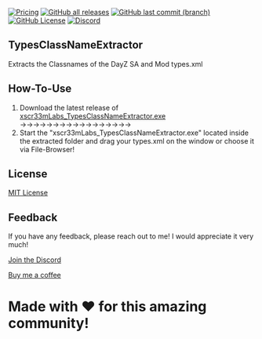 ﻿[![Pricing](https://img.shields.io/badge/Price-Free-green?style=for-the-badge&color=green)](https://github.com/xscr33m/TypesClassNameExtractor/)
[![GitHub all releases](https://img.shields.io/github/downloads/xscr33m/TypesClassNameExtractor/total?style=for-the-badge&color=gold)](https://github.com/xscr33m/TypesClassNameExtractor/releases)
[![GitHub last commit (branch)](https://img.shields.io/github/last-commit/xscr33m/TypesClassNameExtractor/master?style=for-the-badge&color=gold)](https://github.com/xscr33m/TypesClassNameExtractor/commits/master/)
[![GitHub License](https://img.shields.io/github/license/xscr33m/TypesClassNameExtractor?style=for-the-badge&color=gold)](https://spdx.org/licenses/)
[![Discord](https://img.shields.io/discord/1102440447835648124?style=for-the-badge&label=Discord&color=gold)](https://discord.com/invite/5CrDj8ba6C)

 
## TypesClassNameExtractor

Extracts the Classnames of the DayZ SA and Mod types.xml


## How-To-Use

   1. Download the latest release of [xscr33mLabs_TypesClassNameExtractor.exe](https://github.com/xscr33m/TypesClassNameExtractor/releases)  →→→→→→→→→→→→→→→→→
   2. Start the "xscr33mLabs_TypesClassNameExtractor.exe" located inside the extracted folder and drag your types.xml on the window or choose it via File-Browser!


## License

[MIT License](https://spdx.org/licenses/)


## Feedback

If you have any feedback, please reach out to me!
I would appreciate it very much! 

[Join the Discord](https://discord.com/invite/5CrDj8ba6C)

[Buy me a coffee](https://www.paypal.com/paypalme/dheil53)

# Made with ♥ for this amazing community!
